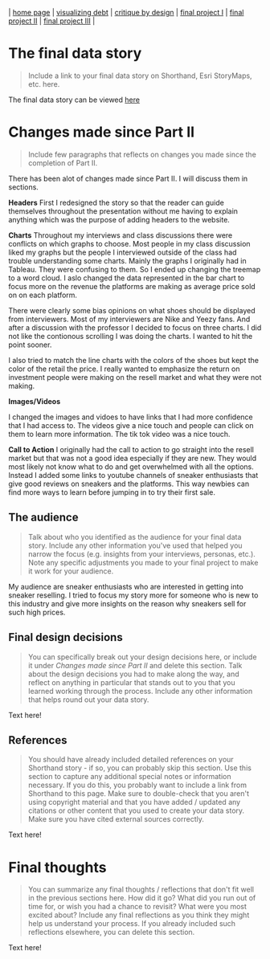 | [home page](https://cmustudent.github.io/tswd-portfolio-templates/) | [visualizing debt](visualizing-government-debt) | [critique by design](critique-by-design) | [final project I](final-project-part-one) | [final project II](final-project-part-two) | [final project III](final-project-part-three) |

# The final data story
> Include a link to your final data story on Shorthand, Esri StoryMaps, etc. here. 

The final data story can be viewed [here](https://carnegiemellon.shorthandstories.com/a-story-on-selling-sneakers/index.html)

# Changes made since Part II
> Include few paragraphs that reflects on changes you made since the completion of Part II. 

There has been alot of changes made since Part II. I will discuss them in sections.
 
**Headers**
First I redesigned the story so that the reader can guide themselves throughout the presentation without me having to explain anything which was the purpose of adding headers to the website. 

**Charts**
Throughout my interviews and class discussions there were conflicts on which graphs to choose. Most people in my class discussion liked my graphs but the people I interviewed outside of the class had trouble understanding some charts. Mainly the graphs I originally had in  Tableau. They were confusing to them. So I ended up changing the treemap to a word cloud. I aslo changed the data represented in the bar chart to focus more on the revenue the platforms are making as average price sold on on each platform.

There were clearly some bias opinions on what shoes should be displayed from interviewers. Most of my interviewers are Nike and Yeezy fans. And after a discussion with the professor I decided to focus on three charts. I did not like the contionous scrolling I was doing the charts. I wanted to hit the point sooner. 

I also tried to match the line charts with the colors of the shoes but kept the color of the retail the price. I really wanted to emphasize the return on investment people were making on the resell market and what they were not making. 
 
**Images/Videos**

I changed the images and vidoes to have links that I had more confidence that I had access to. The videos give a nice touch and people can click on them to learn more information. The tik tok video was a nice touch. 

**Call to Action**
I originally had the call to action to go straight into the resell market but that was not a good idea especially if they are new. They would most likely not know what to do and get overwhelmed with all the options. Instead I added some links to youtube channels of sneaker enthusiasts that give good reviews on sneakers and the platforms. This way newbies can find more ways to learn before jumping in to try their first sale.

 
## The audience
> Talk about who you identified as the audience for your final data story.  Include any other information you've used that helped you narrow the focus (e.g. insights from your interviews, personas, etc.).  Note any specific adjustments you made to your final project to make it work for your audience.

My audience are sneaker enthusiasts who are interested in getting into sneaker reselling. I tried to focus my story more for someone who is new to this industry and give more insights on the reason why sneakers sell for such high prices. 

## Final design decisions
> You can specifically break out your design decisions here, or include it under *Changes made since Part II* and delete this section. Talk about the design decisions you had to make along the way, and reflect on anything in particular that stands out to you that you learned working through the process.  Include any other information that helps round out your data story. 

Text here!

## References
> You should have already included detailed references on your Shorthand story - if so, you can probably skip this section.  Use this section to capture any additional special notes or information necessary.  If you do this, you probably want to include a link from Shorthand to this page. Make sure to double-check that you aren't using copyright material and that you have added / updated any citations or other content that you used to create your data story.  Make sure you have cited external sources correctly. 

Text here!

# Final thoughts
> You can summarize any final thoughts / reflections that don't fit well in the previous sections here.  How did it go?  What did you run out of time for, or wish you had a chance to revisit?  What were you most excited about?  Include any final reflections as you think they might help us understand your process.  If you already included such reflections elsewhere, you can delete this section. 

Text here!
